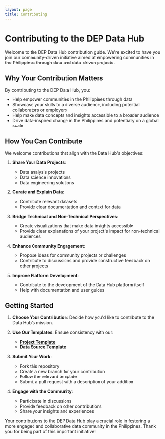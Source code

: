 ```yaml
---
layout: page
title: Contributing
---
```


# Contributing to the DEP Data Hub

Welcome to the DEP Data Hub contribution guide. We're excited to have you join our community-driven initiative aimed at empowering communities in the Philippines through data and data-driven projects.

## Why Your Contribution Matters

By contributing to the DEP Data Hub, you:
- Help empower communities in the Philippines through data
- Showcase your skills to a diverse audience, including potential collaborators or employers
- Help make data concepts and insights accessible to a broader audience
- Drive data-inspired change in the Philippines and potentially on a global scale

## How You Can Contribute

We welcome contributions that align with the Data Hub's objectives:

1. **Share Your Data Projects**:
   - Data analysis projects
   - Data science innovations
   - Data engineering solutions

2. **Curate and Explain Data**:
   - Contribute relevant datasets
   - Provide clear documentation and context for data

3. **Bridge Technical and Non-Technical Perspectives**:
   - Create visualizations that make data insights accessible
   - Provide clear explanations of your project's impact for non-technical audiences

4. **Enhance Community Engagement**:
   - Propose ideas for community projects or challenges
   - Contribute to discussions and provide constructive feedback on other projects

5. **Improve Platform Development**:
   - Contribute to the development of the Data Hub platform itself
   - Help with documentation and user guides

## Getting Started

1. **Choose Your Contribution**: Decide how you'd like to contribute to the Data Hub's mission.

2. **Use Our Templates**: Ensure consistency with our:
   - **[Project Template](projects/README.md)**
   - **[Data Source Template](data-sources/README.md)**

3. **Submit Your Work**:
   - Fork this repository
   - Create a new branch for your contribution
   - Follow the relevant template
   - Submit a pull request with a description of your addition

4. **Engage with the Community**:
   - Participate in discussions
   - Provide feedback on other contributions
   - Share your insights and experiences

Your contributions to the DEP Data Hub play a crucial role in fostering a more engaged and collaborative data community in the Philippines. Thank you for being part of this important initiative!
